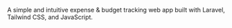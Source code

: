 A simple and intuitive expense & budget tracking web app built with Laravel, Tailwind CSS, and JavaScript.

